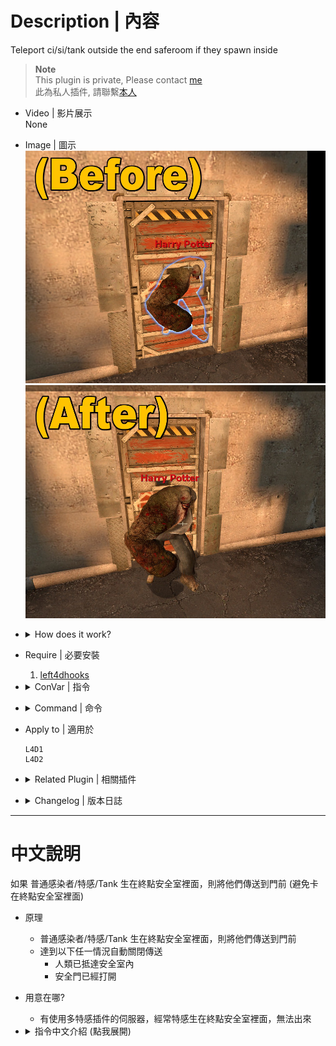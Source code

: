 # Description | 內容
Teleport ci/si/tank outside the end saferoom if they spawn inside

> __Note__ <br/>
This plugin is private, Please contact [me](https://github.com/fbef0102/Game-Private_Plugin#私人插件列表-private-plugins-list)<br/>
此為私人插件, 請聯繫[本人](https://github.com/fbef0102/Game-Private_Plugin#私人插件列表-private-plugins-list)

* Video | 影片展示
<br/>None

* Image | 圖示
	<br/>![end_safedoor_teleport_1](image/end_safedoor_teleport_1.jpg)
	<br/>![end_safedoor_teleport_2](image/end_safedoor_teleport_2.jpg)

* <details><summary>How does it work?</summary>

	* Teleport ci/si/tank outside the end saferoom if they spawn inside
	* Auto disable teleport when 
		* A survivor reaches the end saferoom
		* Saferoom door is open
</details>

* Require | 必要安裝
	1. [left4dhooks](https://forums.alliedmods.net/showthread.php?t=321696)

* <details><summary>ConVar | 指令</summary>

	* cfg/sourcemod/end_safedoor_teleport.cfg
		```php
		// 0=Plugin off, 1=Plugin on.
		end_safedoor_teleport_enable "1"
		```
</details>

* <details><summary>Command | 命令</summary>
	
	None
</details>

* Apply to | 適用於
	```
	L4D1
	L4D2
	```

* <details><summary>Related Plugin | 相關插件</summary>

	1. [lockdown_system-l4d2](https://github.com/fbef0102/L4D1_2-Plugins/tree/master/lockdown_system-l4d2): Locks Saferoom Door Until Someone Opens It.
		* 倖存者必須等待時間到並合力對抗屍潮與Tank才能打開終點安全門
	2. [l4dinfectedbots](https://github.com/fbef0102/L4D1_2-Plugins/tree/master/l4dinfectedbots): Spawns multi infected bots in any mode + allows playable special infected in coop/survival + unlock infected slots (10 VS 10 available)
		* 多特感生成插件，倖存者人數越多，生成的特感越多，且不受遊戲特感數量限制 + 解除特感隊伍的人數限制 (可達成對抗 10 VS 10 玩法)
</details>


* <details><summary>Changelog | 版本日誌</summary>

	* v1.0 (2024-2-19)
		* Initial Release
</details>

- - - -
# 中文說明
如果 普通感染者/特感/Tank 生在終點安全室裡面，則將他們傳送到門前 (避免卡在終點安全室裡面)

* 原理
	* 普通感染者/特感/Tank 生在終點安全室裡面，則將他們傳送到門前
	* 達到以下任一情況自動關閉傳送
		* 人類已抵達安全室內
		* 安全門已經打開

* 用意在哪?
    * 有使用多特感插件的伺服器，經常特感生在終點安全室裡面，無法出來

* <details><summary>指令中文介紹 (點我展開)</summary>

	* cfg/sourcemod/end_safedoor_teleport.cfg
		```php
		// 0=關閉插件, 1=啟動插件
		end_safedoor_teleport_enable "1"
		```
</details>
